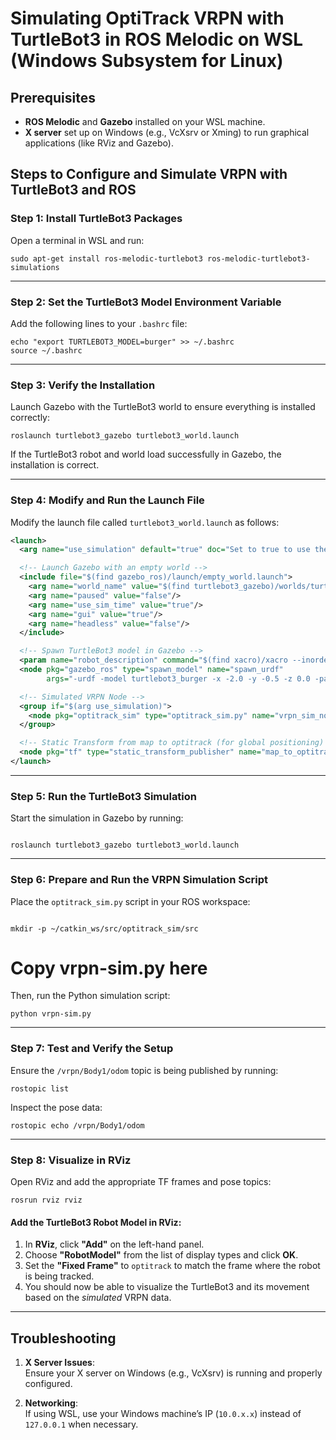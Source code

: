# Simulating OptiTrack VRPN with TurtleBot3 in ROS Melodic on WSL (Windows Subsystem for Linux)

## Prerequisites
- **ROS Melodic** and **Gazebo** installed on your WSL machine.
- **X server** set up on Windows (e.g., VcXsrv or Xming) to run graphical applications (like RViz and Gazebo).

## Steps to Configure and Simulate VRPN with TurtleBot3 and ROS

### Step 1: Install TurtleBot3 Packages

Open a terminal in WSL and run:

```
sudo apt-get install ros-melodic-turtlebot3 ros-melodic-turtlebot3-simulations
```
---

### Step 2: Set the TurtleBot3 Model Environment Variable

Add the following lines to your `.bashrc` file:

```
echo "export TURTLEBOT3_MODEL=burger" >> ~/.bashrc  
source ~/.bashrc
```
---

### Step 3: Verify the Installation

Launch Gazebo with the TurtleBot3 world to ensure everything is installed correctly:
```
roslaunch turtlebot3_gazebo turtlebot3_world.launch
```
If the TurtleBot3 robot and world load successfully in Gazebo, the installation is correct.

---

### Step 4: Modify and Run the Launch File

Modify the launch file called `turtlebot3_world.launch` as follows:

```xml
<launch>
  <arg name="use_simulation" default="true" doc="Set to true to use the simulated OptiTrack node, false for real OptiTrack" />

  <!-- Launch Gazebo with an empty world -->
  <include file="$(find gazebo_ros)/launch/empty_world.launch">
    <arg name="world_name" value="$(find turtlebot3_gazebo)/worlds/turtlebot3_world.world"/>
    <arg name="paused" value="false"/>
    <arg name="use_sim_time" value="true"/>
    <arg name="gui" value="true"/>
    <arg name="headless" value="false"/>
  </include>

  <!-- Spawn TurtleBot3 model in Gazebo -->
  <param name="robot_description" command="$(find xacro)/xacro --inorder $(find turtlebot3_description)/urdf/turtlebot3_burger.urdf.xacro" />
  <node pkg="gazebo_ros" type="spawn_model" name="spawn_urdf" 
        args="-urdf -model turtlebot3_burger -x -2.0 -y -0.5 -z 0.0 -param robot_description" />

  <!-- Simulated VRPN Node -->
  <group if="$(arg use_simulation)">
    <node pkg="optitrack_sim" type="optitrack_sim.py" name="vrpn_sim_node" output="screen"/>
  </group>

  <!-- Static Transform from map to optitrack (for global positioning) -->
  <node pkg="tf" type="static_transform_publisher" name="map_to_optitrack" args="0 0 0 0 0 0 map optitrack 100" />
</launch>
```
---

### Step 5: Run the TurtleBot3 Simulation

Start the simulation in Gazebo by running:
```

roslaunch turtlebot3_gazebo turtlebot3_world.launch

```
---

### Step 6: Prepare and Run the VRPN Simulation Script

Place the `optitrack_sim.py` script in your ROS workspace:
```

mkdir -p ~/catkin_ws/src/optitrack_sim/src
```
# Copy vrpn-sim.py here

Then, run the Python simulation script:
```
python vrpn-sim.py
```
---

### Step 7: Test and Verify the Setup

Ensure the `/vrpn/Body1/odom` topic is being published by running:
```
rostopic list
```
Inspect the pose data:
```
rostopic echo /vrpn/Body1/odom
```
---

### Step 8: Visualize in RViz

Open RViz and add the appropriate TF frames and pose topics:
```
rosrun rviz rviz
```
#### Add the TurtleBot3 Robot Model in RViz:

1. In **RViz**, click **"Add"** on the left-hand panel.
2. Choose **"RobotModel"** from the list of display types and click **OK**.
3. Set the **"Fixed Frame"** to `optitrack` to match the frame where the robot is being tracked.
4. You should now be able to visualize the TurtleBot3 and its movement based on the *simulated* VRPN data.

---

## Troubleshooting

1. **X Server Issues**:  
   Ensure your X server on Windows (e.g., VcXsrv) is running and properly configured.

2. **Networking**:  
   If using WSL, use your Windows machine’s IP (`10.0.x.x`) instead of `127.0.0.1` when necessary.
